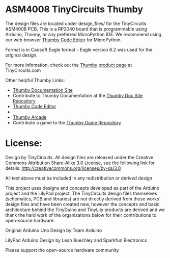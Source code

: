 # ASM4008 TinyCircuits Thumby

The design files are located under design_files/ for the TinyCircuits ASM4008 PCB. This is a RP2040 board that is programmable using Arduino, Thonny, or any preferred MicroPython IDE. We recommend using our web browser [Thumby Code Editor](https://code.thumby.us/) for MicroPython.

Format is in Cadsoft Eagle format - Eagle version 6.2 was used for the original design.

For more infomation, check out the [Thumby product page](https://tinycircuits.com/thumby) at TinyCircuits.com

Other helpful Thumby Links:

- [Thumby Documentation Site](https://thumby.us/)  
 -  Contribute to Thumby Documentation at the [Thumby Doc Site Repository](https://github.com/TinyCircuits/Thumby-Website)
- [Thumby Code Editor](https://code.thumby.us/)
 - [](https://github.com/TinyCircuits/TinyCircuits-Thumby-Code-Editor)
- [Thumby Arcade](https://arcade.thumby.us/)
 - Contribute a game to the [Thumby Game Repository](https://github.com/TinyCircuits/TinyCircuits-Thumby-Games)

# License:

Design by TinyCircuits.
All design files are released under the Creative Commons Attribution Share-Alike 3.0 License, see the following link for details: http://creativecommons.org/licenses/by-sa/3.0

All text above must be included in any redistribution or derived design

This project uses designs and concepts developed as part of the Arduino project and the LilyPad project.  The TinyCircuits design files themselves (schematics, PCB and libraries) are not directly derived from these works' design files and have been created new, however the concepts and basic architecture behind the TinyDuino and TinyLily products are derived and we thank the hard work of the organizations below for their contributions to open-source hardware:
  
Original Arduino Uno Design by Team Arduino

LilyPad Arduino Design by Leah Buechley and Sparkfun Electronics

Please support the open-source hardware community 
